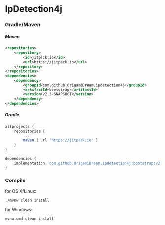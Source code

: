 # IpDetection4j

### Gradle/Maven
##### Maven
```xml
<repositories>
    <repository>
        <id>jitpack.io</id>
        <url>https://jitpack.io</url>
    </repository>
</repositories>
<dependencies>
    <dependency>
        <groupId>com.github.OrigamiDream.ipdetection4j</groupId>
        <artifactId>bootstrap</artifactId>
        <version>v2.3-SNAPSHOT</version>
    </dependency>
</dependencies>
```
##### Gradle
```gradle
allprojects {
    repositories {
        ...
        maven { url 'https://jitpack.io' }
    }
}

dependencies {
    implementation 'com.github.OrigamiDream.ipdetection4j:bootstrap:v2.3-SNAPSHOT'
}
```


### Compile
for OS X/Linux:
```
./mvnw clean install
```

for Windows:
```
mvnw.cmd clean install
```

